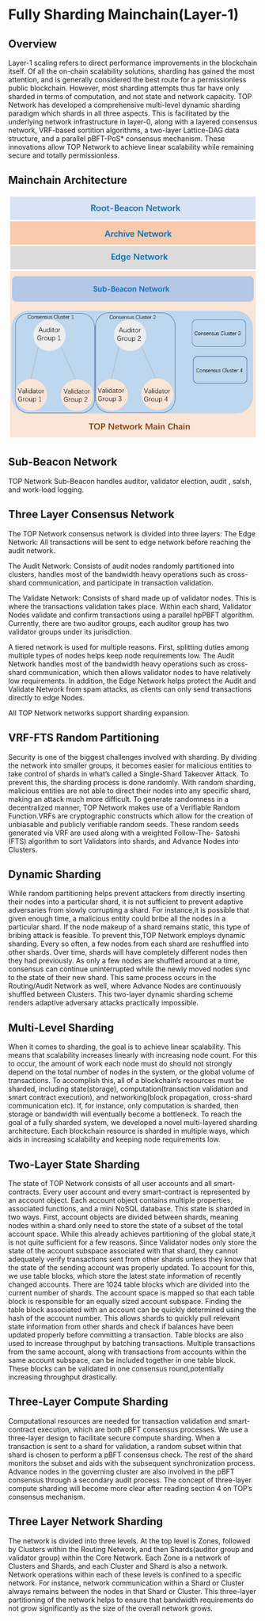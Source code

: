 # Fully Sharding Mainchain(Layer-1)

## Overview

Layer-1 scaling refers to direct performance improvements in the blockchain itself. Of all the on-chain scalability solutions, sharding has gained the most attention, and is generally considered the best route for a permissionless public blockchain. However, most sharding attempts thus far have only sharded in terms of computation, and not state and network capacity.
TOP Network has developed a comprehensive multi-level dynamic sharding paradigm which shards in all three aspects. This is facilitated by the underlying network infrastructure in layer-0, along with a layered consensus network, VRF-based sortition algorithms, a two-layer Lattice-DAG data structure, and a parallel pBFT-PoS* consensus mechanism. These innovations allow TOP Network to achieve linear scalability while remaining secure and totally permissionless.

## Mainchain Architecture

![Snap114](ComprehensiveMulti-levelDynamicSharding(layer-1).assets/Snap114.jpg)

## Sub-Beacon Network

TOP Network Sub-Beacon handles auditor, validator election, audit , salsh, and work-load logging.

## Three Layer Consensus Network

The TOP Network consensus network is divided into three layers:
The Edge Network: All transactions will be sent to edge network before reaching the audit network.

The Audit Network: Consists of audit nodes randomly partitioned into clusters, handles most of the bandwidth heavy operations such as cross-shard communication, and participate in transaction validation.

The Validate Network: Consists of shard made up of validator nodes. This is where the transactions validation takes place. Within each shard, Validator Nodes validate and confirm transactions using a parallel hpPBFT algorithm. Currently, there are two auditor groups, each auditor group has two validator groups under its jurisdiction.

A tiered network is used for multiple reasons. First, splitting duties among multiple types of nodes helps keep node requirements low. The Audit Network handles most of the bandwidth heavy operations such as cross-shard communication, which then allows validator nodes to have relatively low
requirements. In addition, the Edge Network helps protect the Audit and Validate Network from spam attacks, as clients can only send transactions directly to edge Nodes.

All TOP Network networks support sharding expansion.

## VRF-FTS Random Partitioning

Security is one of the biggest challenges involved with sharding. By dividing the network into smaller groups, it becomes easier for malicious entities to take control of shards in what’s called a Single-Shard Takeover Attack. To prevent this, the sharding process is done randomly. With random sharding, malicious entities are not able to direct their nodes into any specific shard, making an attack much more
difficult.
To generate randomness in a decentralized manner, TOP Network makes use of a Verifiable Random Function.VRFs are cryptographic constructs which allow for the creation of unbiasable and publicly verifiable random seeds. These random seeds generated via VRF are used along with a weighted Follow-The-
Satoshi (FTS) algorithm to sort Validators into shards, and Advance Nodes into Clusters.

## Dynamic Sharding

While random partitioning helps prevent attackers from directly inserting their nodes into a particular shard, it is not sufficient to prevent adaptive adversaries from slowly corrupting a shard. For instance,it is possible that given enough time, a malicious entity could bribe all the nodes in a particular shard.
If the node makeup of a shard remains static, this type of bribing attack is feasible. To prevent this,TOP Network employs dynamic sharding. Every so often, a few nodes from each shard are reshuffled into other shards. Over time, shards will have completely different nodes then they had previously. As only a few
nodes are shuffled around at a time, consensus can continue uninterrupted while the newly moved nodes sync to the state of their new shard.
This same process occurs in the Routing/Audit Network as well, where Advance Nodes are continuously shuffled between Clusters. This two-layer dynamic sharding scheme renders adaptive adversary attacks practically impossible. 

## Multi-Level Sharding

When it comes to sharding, the goal is to achieve linear scalability. This means that scalability increases linearly with increasing node count. For this to occur, the amount of work each node must do should not strongly depend on the total number of nodes in the system, or the global volume of transactions.
To accomplish this, all of a blockchain’s resources must be sharded, including state(storage), computation(transaction validation and smart contract execution), and networking(block propagation, cross-shard communication etc). If, for instance, only computation is sharded, then storage or bandwidth will eventually become a bottleneck.
To reach the goal of a fully sharded system, we developed a novel multi-layered sharding architecture. Each blockchain resource is sharded in multiple ways, which aids in increasing scalability and keeping node requirements low.

## Two-Layer State Sharding

The state of TOP Network consists of all user accounts and all smart-contracts. Every user account and every smart-contract is represented by an account object. Each account object contains multiple properties, associated functions, and a mini NoSQL database. This state is sharded in two ways.
First, account objects are divided between shards, meaning nodes within a shard only need to store the state of a subset of the total account space. While this already achieves partitioning of the global state,it is not quite sufficient for a few reasons. Since Validator nodes only store the state of the account subspace associated with that shard, they cannot adequately verify transactions sent from other shards unless they know that the state of the sending account was properly updated.
To account for this, we use table blocks, which store the latest state information of recently changed accounts. There are 1024 table blocks which are divided into the current number of shards. The account space is mapped so that each table block is responsible for an equally sized account subspace. Finding the table block associated with an account can be quickly determined using the hash of the account number. This allows shards to quickly pull relevant state information from other shards and check if balances have been updated properly before committing a transaction.
Table blocks are also used to increase throughput by batching transactions. Multiple transactions from the same account, along with transactions from accounts within the same account subspace, can be included together in one table block. These blocks can be validated in one consensus round,potentially increasing throughput drastically. 

## Three-Layer Compute Sharding

Computational resources are needed for transaction validation and smart-contract execution, which are both pBFT consensus processes. We use a three-layer design to facilitate secure compute sharding.
When a transaction is sent to a shard for validation, a random subset within that shard is chosen to perform a pBFT consensus check. The rest of the shard monitors the subset and aids with the subsequent synchronization process. Advance nodes in the governing cluster are also involved in the pBFT consensus through a secondary audit process. The concept of three-layer compute sharding will become more clear after reading section 4 on TOP’s consensus mechanism.

## Three Layer Network Sharding

The network is divided into three levels. At the top level is Zones, followed by Clusters within the Routing Network, and then Shards(auditor group and validator group) within the Core Network. Each Zone is a network of Clusters and Shards, and each Cluster and Shard is also a network. Network operations within each of these levels is
confined to a specific network. For instance, network communication within a Shard or Cluster always remains between the nodes in that Shard or Cluster. This three-layer partitioning of the network helps to ensure that bandwidth requirements do not grow significantly as the size of the overall network grows.

